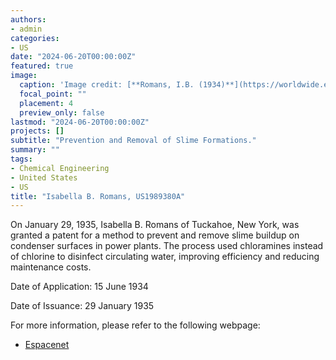 ```yaml
---
authors:
- admin
categories:
- US
date: "2024-06-20T00:00:00Z"
featured: true
image:
  caption: 'Image credit: [**Romans, I.B. (1934)**](https://worldwide.espacenet.com/patent/search/family/024936690/publication/US1989380A?q=pn%3DUS1989380A)'
  focal_point: ""
  placement: 4
  preview_only: false
lastmod: "2024-06-20T00:00:00Z"
projects: []
subtitle: "Prevention and Removal of Slime Formations."
summary: ""
tags:
- Chemical Engineering
- United States
- US
title: "Isabella B. Romans, US1989380A"
---
```

On January 29, 1935, Isabella B. Romans of Tuckahoe, New York, was granted a patent for a method to prevent and remove slime buildup on condenser surfaces in power plants. The process used chloramines instead of chlorine to disinfect circulating water, improving efficiency and reducing maintenance costs.

Date of Application: 15 June 1934

Date of Issuance: 29 January 1935

For more information, please refer to the following webpage: 

- [Espacenet](https://worldwide.espacenet.com/patent/search/family/024936690/publication/US1989380A?q=pn%3DUS1989380A)